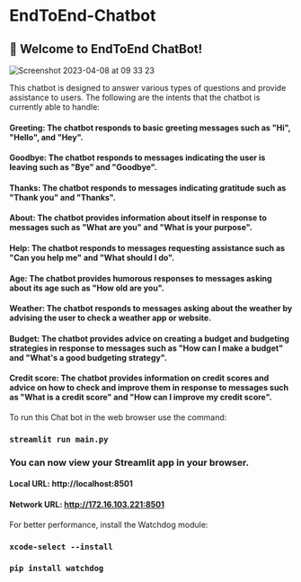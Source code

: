 # EndToEnd-Chatbot
## 👋 Welcome to EndToEnd ChatBot!
![Screenshot 2023-04-08 at 09 33 23](https://user-images.githubusercontent.com/90185518/230707199-32ee916d-0686-495b-968c-d5190a368476.png)

This chatbot is designed to answer various types of questions and provide assistance to users. The following are the intents that the chatbot is currently able to handle:

#### Greeting: The chatbot responds to basic greeting messages such as "Hi", "Hello", and "Hey".
#### Goodbye: The chatbot responds to messages indicating the user is leaving such as "Bye" and "Goodbye".
#### Thanks: The chatbot responds to messages indicating gratitude such as "Thank you" and "Thanks".
#### About: The chatbot provides information about itself in response to messages such as "What are you" and "What is your purpose".
#### Help: The chatbot responds to messages requesting assistance such as "Can you help me" and "What should I do".
#### Age: The chatbot provides humorous responses to messages asking about its age such as "How old are you".
#### Weather: The chatbot responds to messages asking about the weather by advising the user to check a weather app or website.
#### Budget: The chatbot provides advice on creating a budget and budgeting strategies in response to messages such as "How can I make a budget" and "What's a good budgeting strategy".
#### Credit score: The chatbot provides information on credit scores and advice on how to check and improve them in response to messages such as "What is a credit score" and "How can I improve my credit score".

To run this Chat bot in the web browser use the command:
### `streamlit run main.py`

### You can now view your Streamlit app in your browser.

#### Local URL: http://localhost:8501
#### Network URL: http://172.16.103.221:8501

  For better performance, install the Watchdog module:

  ### `xcode-select --install`
  ### `pip install watchdog`
